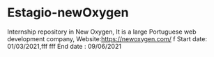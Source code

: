 # Estagio-newOxygen

Internship repository in New Oxygen,
It is a large Portuguese web development company,
Website:https://newoxygen.com/
f
Start date: 01/03/2021,fff
fff
End date : 09/06/2021
